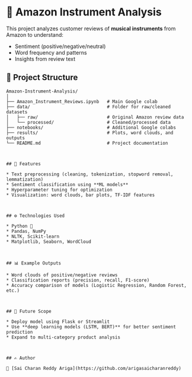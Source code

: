 # 🎸 Amazon Instrument Analysis

This project analyzes customer reviews of **musical instruments** from Amazon to understand:

* Sentiment (positive/negative/neutral)
* Word frequency and patterns
* Insights from review text



## 📂 Project Structure

```
Amazon-Instrument-Analysis/
│
├── Amazon_Instrument_Reviews.ipynb   # Main Google colab
├── data/                             # Folder for raw/cleaned datasets
│   ├── raw/                          # Original Amazon review data
│   └── processed/                    # Cleaned/processed data
├── notebooks/                        # Additional Google colabs
├── results/                          # Plots, word clouds, and outputs
└── README.md                         # Project documentation



## 🚀 Features

* Text preprocessing (cleaning, tokenization, stopword removal, lemmatization)
* Sentiment classification using **ML models**
* Hyperparameter tuning for optimization
* Visualization: word clouds, bar plots, TF-IDF features



## ⚙️ Technologies Used

* Python 🐍
* Pandas, NumPy
* NLTK, Scikit-learn
* Matplotlib, Seaborn, WordCloud



## 📊 Example Outputs

* Word clouds of positive/negative reviews
* Classification reports (precision, recall, F1-score)
* Accuracy comparison of models (Logistic Regression, Random Forest, etc.)



## 🔮 Future Scope

* Deploy model using Flask or Streamlit
* Use **deep learning models (LSTM, BERT)** for better sentiment prediction
* Expand to multi-category product analysis



## ✍️ Author

👤 [Sai Charan Reddy Ariga](https://github.com/arigasaicharanreddy)
